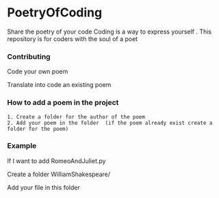# PoetryOfCoding
Share the  poetry of your code
Coding is a way to express yourself . This repository is for coders with the soul of a poet 


### Contributing 
Code your own poem  

Translate into code an existing poem 

### How to add a poem in the project 
    1. Create a folder for the author of the poem
    2. Add your poem in the folder  (if the poem already exist create a folder for the poem) 
### Example 
  If I want to add RomeoAndJuliet.py 
  
  Create a folder WilliamShakespeare/
  
  Add your file in this folder 
